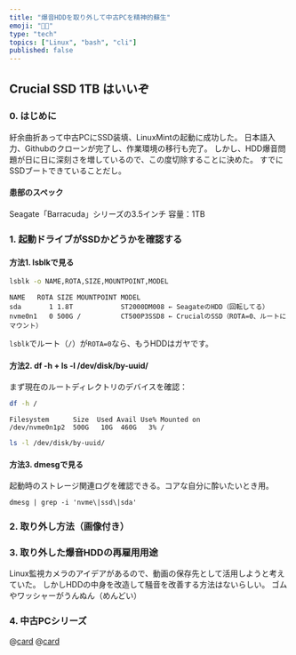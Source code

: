 ```yaml
---
title: "爆音HDDを取り外して中古PCを精神的蘇生"
emoji: "😵‍💫"
type: "tech"
topics: ["Linux", "bash", "cli"]
published: false
---
```


## Crucial SSD 1TB はいいぞ

### 0. はじめに
紆余曲折あって中古PCにSSD装填、LinuxMintの起動に成功した。
日本語入力、Githubのクローンが完了し、作業環境の移行も完了。
しかし、HDD爆音問題が日に日に深刻さを増しているので、この度切除することに決めた。
すでにSSDブートできていることだし。

#### 患部のスペック
Seagate「Barracuda」シリーズの3.5インチ
容量：1TB

### 1. 起動ドライブがSSDかどうかを確認する

#### 方法1. lsblkで見る

```bash
lsblk -o NAME,ROTA,SIZE,MOUNTPOINT,MODEL
```

```plaintext
NAME   ROTA SIZE MOUNTPOINT MODEL
sda       1 1.8T            ST2000DM008 ← SeagateのHDD（回転してる）
nvme0n1   0 500G /          CT500P3SSD8 ← CrucialのSSD（ROTA=0、ルートにマウント）
```
`lsblk`でルート（`/`）が`ROTA=0`なら、もうHDDはガヤです。

#### 方法2. df -h + ls -l /dev/disk/by-uuid/

まず現在のルートディレクトリのデバイスを確認：
```bash
df -h /
```
```plaintext
Filesystem      Size  Used Avail Use% Mounted on
/dev/nvme0n1p2  500G   10G  460G   3% /
```

```bash
ls -l /dev/disk/by-uuid/
```

#### 方法3. dmesgで見る
起動時のストレージ関連ログを確認できる。コアな自分に酔いたいとき用。
```
dmesg | grep -i 'nvme\|ssd\|sda'
```

### 2. 取り外し方法（画像付き）

### 3. 取り外した爆音HDDの再雇用用途
Linux監視カメラのアイデアがあるので、動画の保存先として活用しようと考えていた。
しかしHDDの中身を改造して騒音を改善する方法はないらしい。
ゴムやワッシャーがうんぬん（めんどい）

### 4. 中古PCシリーズ
@[card](https://zenn.dev/nickelth/articles/optilexsetup01)
@[card](https://zenn.dev/nickelth/articles/optilexsetup02mint)
